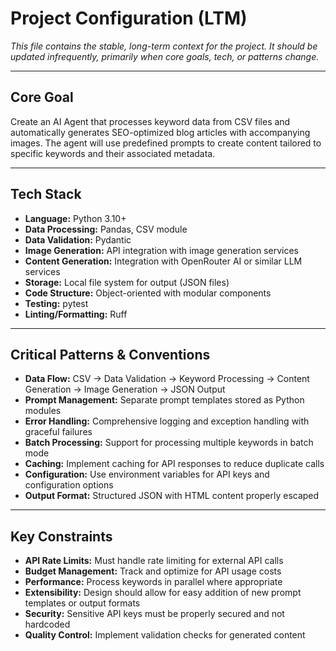 # Project Configuration (LTM)

*This file contains the stable, long-term context for the project.*
*It should be updated infrequently, primarily when core goals, tech, or patterns change.*

---

## Core Goal

Create an AI Agent that processes keyword data from CSV files and automatically generates SEO-optimized blog articles with accompanying images. The agent will use predefined prompts to create content tailored to specific keywords and their associated metadata.

---

## Tech Stack

* **Language:** Python 3.10+
* **Data Processing:** Pandas, CSV module
* **Data Validation:** Pydantic
* **Image Generation:** API integration with image generation services
* **Content Generation:** Integration with OpenRouter AI or similar LLM services
* **Storage:** Local file system for output (JSON files)
* **Code Structure:** Object-oriented with modular components
* **Testing:** pytest
* **Linting/Formatting:** Ruff

---

## Critical Patterns & Conventions

* **Data Flow:** CSV → Data Validation → Keyword Processing → Content Generation → Image Generation → JSON Output
* **Prompt Management:** Separate prompt templates stored as Python modules
* **Error Handling:** Comprehensive logging and exception handling with graceful failures
* **Batch Processing:** Support for processing multiple keywords in batch mode
* **Caching:** Implement caching for API responses to reduce duplicate calls
* **Configuration:** Use environment variables for API keys and configuration options
* **Output Format:** Structured JSON with HTML content properly escaped

---

## Key Constraints

* **API Rate Limits:** Must handle rate limiting for external API calls
* **Budget Management:** Track and optimize for API usage costs
* **Performance:** Process keywords in parallel where appropriate
* **Extensibility:** Design should allow for easy addition of new prompt templates or output formats
* **Security:** Sensitive API keys must be properly secured and not hardcoded
* **Quality Control:** Implement validation checks for generated content